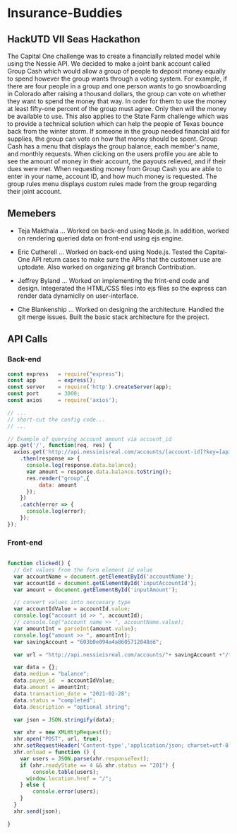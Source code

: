 # Insurance-Buddies

## HackUTD VII Seas Hackathon
The Capital One challenge was to create a financially related model while using the
Nessie API. We decided to make a joint bank account called Group Cash which would allow a
group of people to deposit money equally to spend however the group wants through a voting
system. For example, if there are four people in a group and one person wants to go
snowboarding in Colorado after raising a thousand dollars, the group can vote on whether they
want to spend the money that way. In order for them to use the money at least fifty-one percent
of the group must agree. Only then will the money be available to use. This also applies to the
State Farm challenge which was to provide a technical solution which can help the people of
Texas bounce back from the winter storm. If someone in the group needed financial aid for
supplies, the group can vote on how that money should be spent.
Group Cash has a menu that displays the group balance, each member's name, and
monthly requests. When clicking on the users profile you are able to see the amount of money in
their account, the payouts relieved, and if their dues were met. When requesting money from
Group Cash you are able to enter in your name, account ID, and how much money is requested.
The group rules menu displays custom rules made from the group regarding their joint account.


## Memebers
* Teja Makthala
... Worked on back-end using Node.js. In addition, worked on rendering queried data on front-end using ejs engine.

* Eric Cutherell
... Worked on back-end using Node.js. Tested the Capital-One API return cases to make sure the APIs that the customer use are uptodate. Also worked on organizing git branch Contribution.

* Jeffrey Byland
... Worked on implementing the frint-end code and design. Integerated the HTML/CSS files into ejs files so the express can render data dynamiclly on user-interface.

* Che Blankenship
... Worked on designing the architecture. Handled the git merge issues. Built the basic stack architecture for the project.


## API Calls

### Back-end
```javascript
const express   = require("express");
const app       = express();
const server    = require('http').createServer(app);
const port      = 3000;
const axios     = require('axios');

// ...
// short-cut the config code...
// ...

// Example of querying account amount via account_id
app.get('/', function(req, res) {
  axios.get('http://api.nessieisreal.com/accounts/[account-id]?key=[api-key]')
    .then(response => {
      console.log(response.data.balance);
      var amount = response.data.balance.toString();
      res.render("group",{
          data: amount
      });
    })
    .catch(error => {
      console.log(error);
    });
});

```


### Front-end
```javascript

function clicked() {
  // Get values from the form element id value
  var accountName = document.getElementById('accountName');
  var accountId = document.getElementById('inputAccountId');
  var amount = document.getElementById('inputAmount');

  // convert values into neccesary type
  var accountIdValue = accountId.value;
  console.log("account id >> ", accountId);
  // console.log("account name >> ", accountName.value);
  var amountInt = parseInt(amount.value);
  console.log("amount >> ", amountInt);
  var savingAccount = "603b0e094a4a8605712848dd";

  var url = "http://api.nessieisreal.com/accounts/"+ savingAccount +"/transfers?key=9c938dc5d4b4b1e2841d67335f3e5553";

  var data = {};
  data.medium = "balance";
  data.payee_id  = accountIdValue;
  data.amount = amountInt;
  data.transaction_date = "2021-02-28";
  data.status = "completed";
  data.description = "optional string";

  var json = JSON.stringify(data);

  var xhr = new XMLHttpRequest();
  xhr.open("POST", url, true);
  xhr.setRequestHeader('Content-type','application/json; charset=utf-8');
  xhr.onload = function () {
  	var users = JSON.parse(xhr.responseText);
  	if (xhr.readyState == 4 && xhr.status == "201") {
  		console.table(users);
      window.location.href = "/";
  	} else {
  		console.error(users);
  	}
  }
  xhr.send(json);

}
```
